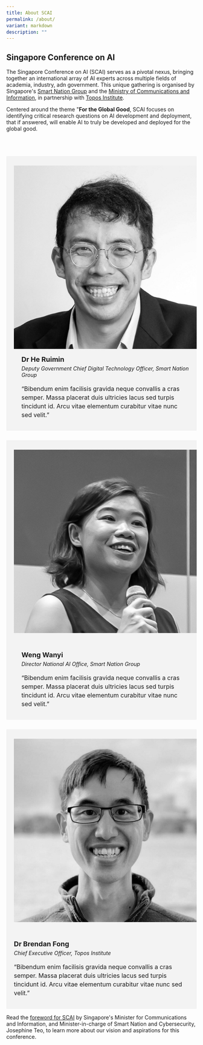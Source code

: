 ```yaml
---
title: About SCAI
permalink: /about/
variant: markdown
description: ""
---
```

## Singapore Conference on AI

The Singapore Conference on AI (SCAI) serves as a pivotal nexus, bringing together an international array of AI experts across multiple fields of academia, industry, adn government. This unique gathering is organised by Singapore's [Smart Nation Group](https://smartnation.gov.sg/) and the  [Ministry of Communications and Information](https://mci.gov.sg/), in partnership with [Topos Institute](https://topos.site/). 

Centered around the theme "**For the Global Good**, SCAI focuses on identifying critical research questions on AI development and deployment, that if answered, will enable AI to truly be developed and deployed for the global good.

<div class="row" style="background-color: #00000;padding: 25px 0px 0px 20px"></div>
        
<div class="row" style="background-color: #00000;padding: 25px 0px 0px 20px"></div>

<div class="row" style="background-color: #f3f3f3;padding: 15px 0px 0px 20px">
      <div class="column" style="padding: 10px 0px 0px 0px;"><img src="/images/People/ruimin.jpeg" alt="Ruimin"></div>
      <div class="column" style="padding: 10px 20px 30px 20px;">
       <span style="font-size: 18px; font-weight: bold; line-height: 30px;">Dr He Ruimin</span><br><span style="font-size: 14px; font-style: italic; line-height: 16px;">Deputy Government Chief Digital Technology Officer, Smart Nation Group</span><br><br>
    <span style="font-size: 16px; line-height: 23px;">“Bibendum enim facilisis gravida neque convallis a cras semper. Massa placerat duis ultricies lacus sed turpis tincidunt id. Arcu vitae elementum curabitur vitae nunc sed velit.”</span></div>
</div>

<div class="row" style="background-color: #00000;padding: 25px 0px 0px 20px"></div>

<div class="row" style="background-color: #f3f3f3;padding: 15px 0px 0px 20px">
      <div class="column" style="padding: 10px 0px 30px 0px;"><img src="/images/People/wanyi.jpeg" alt="Wanyi"></div>
      <div class="column" style="padding: 10px 20px 30px 20px;">
       <span style="font-size: 18px; font-weight: bold; line-height: 30px;">Weng Wanyi</span><br><span style="font-size: 14px; font-style: italic; line-height: 16px;">Director National AI Office, Smart Nation Group</span><br><br>
    <span style="font-size: 16px; line-height: 23px;">“Bibendum enim facilisis gravida neque convallis a cras semper. Massa placerat duis ultricies lacus sed turpis tincidunt id. Arcu vitae elementum curabitur vitae nunc sed velit.”</span></div>
</div>

<div class="row" style="background-color: #00000;padding: 25px 0px 0px 20px"></div>

<div class="row" style="background-color: #f3f3f3;padding: 15px 0px 0px 0px">
      <div class="column" style="padding: 10px 0px 30px 20px;"><img src="/images/People/brendan.jpeg" alt="Dr Brendan Fong"></div>
      <div class="column" style="padding: 10px 20px 30px 20px;">
       <span style="font-size: 18px; font-weight: bold; line-height: 30px;">Dr Brendan Fong</span><br><span style="font-size: 14px; font-style: italic; line-height: 16px;">Chief Executive Officer, Topos Institute</span><br><br>
    <span style="font-size: 16px; line-height: 23px;">“Bibendum enim facilisis gravida neque convallis a cras semper. Massa placerat duis ultricies lacus sed turpis tincidunt id. Arcu vitae elementum curabitur vitae nunc sed velit.”</span></div>
</div>

Read the [foreword for SCAI](/about/foreword/) by Singapore's Minister for Communications and Information, and Minister-in-charge of Smart Nation and Cybersecurity, Josephine Teo, to learn more about our vision and aspirations for this conference.